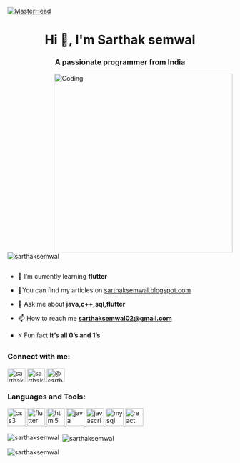 [![MasterHead](https://logicmojo.com/assets/dist/new_pages/images/js-gif.gif)](https://rishavchanda.io)
<h1 align="center">Hi 👋, I'm Sarthak semwal</h1>
<h3 align="center">A passionate programmer from India</h3>
<img align="right" alt="Coding" width="400" src="https://www.lambdatest.com/resources/images/news24.gif">

<p align="left"> <img src="https://komarev.com/ghpvc/?username=sarthaksemwal&label=Profile%20views&color=0e75b6&style=flat" alt="sarthaksemwal" /> </p>

<p align="left"> <a href="https://twitter.com/" target="blank"><img src="https://img.shields.io/twitter/follow/?logo=twitter&style=for-the-badge" alt="" /></a> </p>

- 🌱 I’m currently learning **flutter**

- 📝You can find my articles on [sarthaksemwal.blogspot.com](sarthaksemwal.blogspot.com)

- 💬 Ask me about **java,c++,sql,flutter**

- 📫 How to reach me **sarthaksemwal02@gmail.com**

- ⚡ Fun fact **It’s all 0’s and 1’s**

<h3 align="left">Connect with me:</h3>
<p align="left">
<a href="https://linkedin.com/in/sarthak semwal" target="blank"><img align="center" src="https://raw.githubusercontent.com/rahuldkjain/github-profile-readme-generator/master/src/images/icons/Social/linked-in-alt.svg" alt="sarthak semwal" height="30" width="40" /></a>
<a href="https://instagram.com/sarthak_smwl" target="blank"><img align="center" src="https://raw.githubusercontent.com/rahuldkjain/github-profile-readme-generator/master/src/images/icons/Social/instagram.svg" alt="sarthak_smwl" height="30" width="40" /></a>
<a href="https://www.hackerrank.com/@sarthaksemwal69" target="blank"><img align="center" src="https://raw.githubusercontent.com/rahuldkjain/github-profile-readme-generator/master/src/images/icons/Social/hackerrank.svg" alt="@sarthaksemwal69" height="30" width="40" /></a>
</p>

<h3 align="left">Languages and Tools:</h3>
<p align="left"> <a href="https://www.w3schools.com/css/" target="_blank" rel="noreferrer"> <img src="https://cdn-icons-png.flaticon.com/512/5968/5968242.png" alt="css3" width="40" height="40"/> </a> <a href="https://flutter.dev" target="_blank" rel="noreferrer"> <img src="https://www.vectorlogo.zone/logos/flutterio/flutterio-icon.svg" alt="flutter" width="40" height="40"/> </a> <a href="https://www.w3.org/html/" target="_blank" rel="noreferrer"> <img src="https://cdn-icons-png.flaticon.com/512/1532/1532556.png" alt="html5" width="40" height="40"/> </a> <a href="https://www.java.com" target="_blank" rel="noreferrer"> <img src="https://cdn-icons-png.flaticon.com/512/226/226777.png" alt="java" width="40" height="40"/> </a> <a href="https://developer.mozilla.org/en-US/docs/Web/JavaScript" target="_blank" rel="noreferrer"> <img src="https://w7.pngwing.com/pngs/640/199/png-transparent-javascript-logo-html-javascript-logo-angle-text-rectangle-thumbnail.png" alt="javascript" width="40" height="40"/> </a> <a href="https://www.mysql.com/" target="_blank" rel="noreferrer"> <img src="https://cdn-icons-png.flaticon.com/512/3161/3161133.png" alt="mysql" width="40" height="40"/> </a> <a href="https://reactjs.org/" target="_blank" rel="noreferrer"> <img src="https://cdn.iconscout.com/icon/free/png-128/react-1-282599.png" alt="react" width="40" height="40"/> </a> </p>

<p><img align="left" src="https://github-readme-stats.vercel.app/api/top-langs?username=sarthaksemwal&show_icons=true&locale=en&layout=compact" alt="sarthaksemwal" /></p>

<p>&nbsp;<img align="center" src="https://github-readme-stats.vercel.app/api?username=sarthaksemwal&show_icons=true&locale=en" alt="sarthaksemwal" /></p>

<p><img align="center" src="https://github-readme-streak-stats.herokuapp.com/?user=sarthaksemwal&" alt="sarthaksemwal" /></p>
